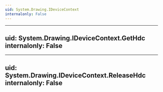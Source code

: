 ```yaml
---
uid: System.Drawing.IDeviceContext
internalonly: False
---
```


---
uid: System.Drawing.IDeviceContext.GetHdc
internalonly: False
---

---
uid: System.Drawing.IDeviceContext.ReleaseHdc
internalonly: False
---
